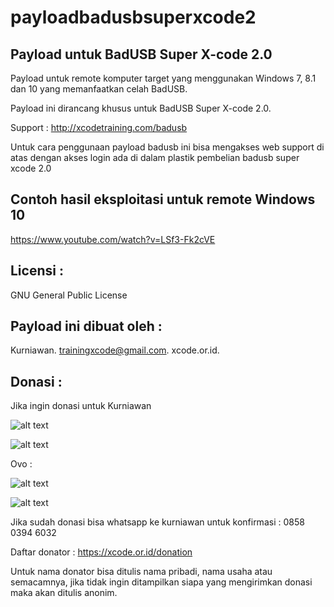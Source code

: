 # payloadbadusbsuperxcode2

Payload untuk BadUSB Super X-code 2.0
-------------------------------------
Payload untuk remote komputer target yang menggunakan Windows 7, 8.1 dan 10 yang memanfaatkan celah BadUSB.

Payload ini dirancang khusus untuk BadUSB Super X-code 2.0.

Support : http://xcodetraining.com/badusb

Untuk cara penggunaan payload badusb ini bisa mengakses web support di atas dengan akses login ada di dalam plastik pembelian badusb super xcode 2.0

Contoh hasil eksploitasi untuk remote Windows 10
------------------------------------------------
https://www.youtube.com/watch?v=LSf3-Fk2cVE


Licensi :
---------

GNU General Public License

Payload ini dibuat oleh :
------------------------- 

Kurniawan. trainingxcode@gmail.com. xcode.or.id.


Donasi :
--------
Jika ingin donasi untuk Kurniawan

![alt text](http://xcodeserver.my.id/gofood.png)

![alt text](http://xcodeserver.my.id/gopay.png)

Ovo :

![alt text](http://xcodeserver.my.id/ovo3.png)

![alt text](http://xcodeserver.my.id/ovo2.png)

Jika sudah donasi bisa whatsapp ke kurniawan untuk konfirmasi : 0858 0394 6032

Daftar donator : https://xcode.or.id/donation

Untuk nama donator bisa ditulis nama pribadi, nama usaha atau semacamnya, jika tidak ingin ditampilkan siapa yang mengirimkan donasi maka akan ditulis anonim.

